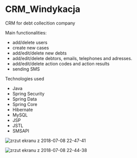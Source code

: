 # CRM_Windykacja

CRM for debt collecition company

Main functionalities:
- add/delete users
- create new cases
- add/edit/delete new debts
- add/edit/delete debtors, emails, telephones and adresses.
- add/edit/delete action codes and action results
- sending SMS


Technologies used
- Java
- Spring Security
- Spring Data
- Spring Core 
- Hibernate
- MySQL
- JSP
- JSTL
- SMSAPI

![zrzut ekranu z 2018-07-08 22-47-41](https://user-images.githubusercontent.com/40527420/42423851-ae1b9be0-8301-11e8-8822-716c9e3c4ed3.png)

![zrzut ekranu z 2018-07-08 22-44-38](https://user-images.githubusercontent.com/40527420/42423867-0cb1c71a-8302-11e8-9d1b-f2c11be76034.png)
